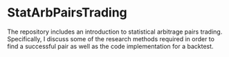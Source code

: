 # StatArbPairsTrading
The repository includes an introduction to statistical arbitrage pairs trading. Specifically, I discuss some of the research methods required in order to find a successful pair as well as the code implementation for a backtest.
